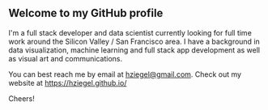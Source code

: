 ## Welcome to my GitHub profile

<!--
**hziegel/hziegel** is a ✨ _special_ ✨ repository because its `README.md` (this file) appears on your GitHub profile.

Here are some ideas to get you started:

- 🔭 I’m currently working on ...
- 🌱 I’m currently learning ...
- 👯 I’m looking to collaborate on ...
- 🤔 I’m looking for help with ...
- 💬 Ask me about ...
- 📫 How to reach me: ...
- 😄 Pronouns: ...
- ⚡ Fun fact: ...
-->

I'm a full stack developer and data scientist currently looking for full time work around the Silicon Valley / San Francisco area. I have a background in data visualization, machine learning and full stack app development as well as visual art and communications.

You can best reach me by email at hziegel@gmail.com.
Check out my website at https://hziegel.github.io/

Cheers!
